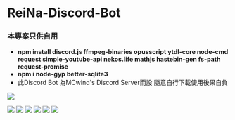 # ReiNa-Discord-Bot
### 本專案只供自用

- **npm install discord.js ffmpeg-binaries opusscript ytdl-core node-cmd request simple-youtube-api nekos.life mathjs hastebin-gen fs-path request-promise**
- **npm i node-gyp better-sqlite3**
- 此Discord Bot 為MCwind's Discord Server而設 隨意自行下載使用後果自負


![](https://i.imgur.com/cw6fSer.png)

![](https://img.shields.io/github/stars/MCwindTIM/ReiNa-Discord-Bot) ![](https://img.shields.io/github/forks/MCwindTIM/ReiNa-Discord-Bot) ![](https://img.shields.io/github/tag/MCwindTIM/ReiNa-Discord-Bot) ![](https://img.shields.io/github/release/MCwindTIM/ReiNa-Discord-Bot) ![](https://img.shields.io/github/issues/MCwindTIM/ReiNa-Discord-Bot) ![](https://img.shields.io/github/license/MCwindTIM/ReiNa-Discord-Bot)
